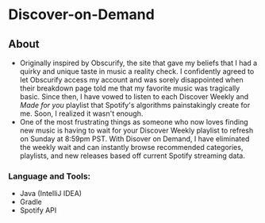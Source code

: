 # Discover-on-Demand

## About
 - Originally inspired by Obscurify, the site that gave my beliefs that I had a quirky and unique taste in music a reality check. I confidently agreed to let Obscurify access my account and was sorely disappointed when their breakdown page told me that my favorite music was tragically basic. Since then, I have vowed to listen to each Discover Weekly and *Made for you* playlist that Spotify's algorithms painstakingly create for me. Soon, I realized it wasn't enough.
 - One of the most frustrating things as someone who now loves finding new music is having to wait for your Discover Weekly playlist to refresh on Sunday at 8:59pm PST. With Disover on Demand, I have eliminated the weekly wait and can instantly browse recommended categories, playlists, and new releases based off current Spotify streaming data.
 
 ### Language and Tools:
  - Java (IntelliJ IDEA)
  - Gradle
  - Spotify API
